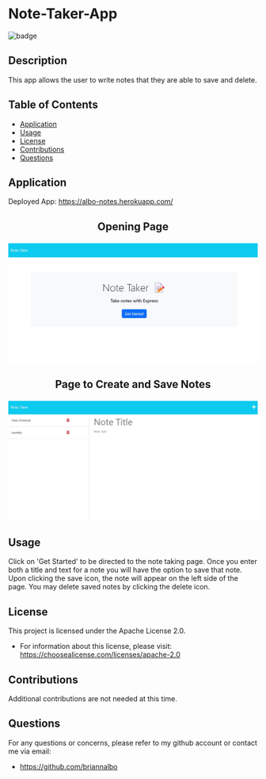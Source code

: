 # Note-Taker-App


![badge](https://img.shields.io/badge/license-Apache_License_2.0-purple)


  ## Description
  This app allows the user to write notes that they are able to save and delete. 
  

  ## Table of Contents
  - [Application](#application)
  - [Usage](#usage)
  - [License](#license)
  - [Contributions](#contributions)
  - [Questions](#questions)
  
  ## Application
  Deployed App: https://albo-notes.herokuapp.com/
## <p align="center">Opening Page<p align="center">
  ![notehome.jpg](https://github.com/briannalbo/Note-Taker-App/blob/main/notehome.jpg)
 ## <p align="center">Page to Create and Save Notes<p align="center">
  ![notepage.jpg](https://github.com/briannalbo/Note-Taker-App/blob/main/notepage.jpg)


  ## Usage
  Click on 'Get Started' to be directed to the note taking page. Once you enter both a title and text for a note you will have the option to save that note. Upon clicking the save icon, the note will appear on the left side of the page. You may delete saved notes by clicking the delete icon. 

  ## License
This project is licensed under the Apache License 2.0.
- For information about this license, please visit: https://choosealicense.com/licenses/apache-2.0

## Contributions
  Additional contributions are not needed at this time.

  ## Questions
  For any questions or concerns, please refer to my github account or contact me via email:
- https://github.com/briannalbo
